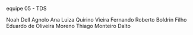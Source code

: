 equipe 05 - TDS

Noah Dell Agnolo
Ana Luiza Quirino Vieira
Fernando Roberto Boldrin Filho
Eduardo de Oliveira Moreno
Thiago Monteiro Dalto
